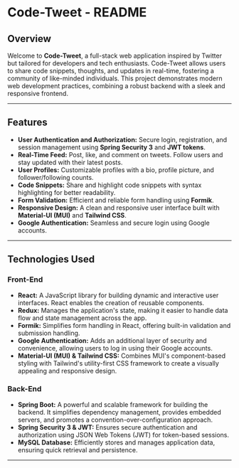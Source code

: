 # Code-Tweet - README

## Overview

Welcome to **Code-Tweet**, a full-stack web application inspired by Twitter but tailored for developers and tech enthusiasts. Code-Tweet allows users to share code snippets, thoughts, and updates in real-time, fostering a community of like-minded individuals. This project demonstrates modern web development practices, combining a robust backend with a sleek and responsive frontend.

---

## Features

- **User Authentication and Authorization:** Secure login, registration, and session management using **Spring Security 3** and **JWT tokens**.
- **Real-Time Feed:** Post, like, and comment on tweets. Follow users and stay updated with their latest posts.
- **User Profiles:** Customizable profiles with a bio, profile picture, and follower/following counts.
- **Code Snippets:** Share and highlight code snippets with syntax highlighting for better readability.
- **Form Validation:** Efficient and reliable form handling using **Formik**.
- **Responsive Design:** A clean and responsive user interface built with **Material-UI (MUI)** and **Tailwind CSS**.
- **Google Authentication:** Seamless and secure login using Google accounts.

---

## Technologies Used

### Front-End
- **React:** A JavaScript library for building dynamic and interactive user interfaces. React enables the creation of reusable components.
- **Redux:** Manages the application's state, making it easier to handle data flow and state management across the app.
- **Formik:** Simplifies form handling in React, offering built-in validation and submission handling.
- **Google Authentication:** Adds an additional layer of security and convenience, allowing users to log in using their Google accounts.
- **Material-UI (MUI) & Tailwind CSS:** Combines MUI's component-based styling with Tailwind's utility-first CSS framework to create a visually appealing and responsive design.

### Back-End
- **Spring Boot:** A powerful and scalable framework for building the backend. It simplifies dependency management, provides embedded servers, and promotes a convention-over-configuration approach.
- **Spring Security 3 & JWT:** Ensures secure authentication and authorization using JSON Web Tokens (JWT) for token-based sessions.
- **MySQL Database:** Efficiently stores and manages application data, ensuring quick retrieval and persistence.


---




